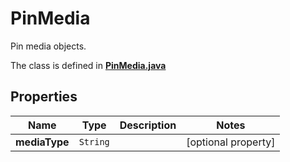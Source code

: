 

# PinMedia

Pin media objects.

The class is defined in **[PinMedia.java](../../src/main/java/org/openapitools/model/PinMedia.java)**

## Properties

Name | Type | Description | Notes
------------ | ------------- | ------------- | -------------
**mediaType** | `String` |  |  [optional property]



